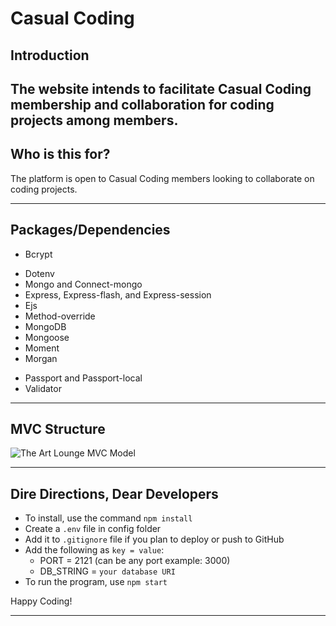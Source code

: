# Casual Coding

## Introduction
The website intends to facilitate Casual Coding membership and collaboration for coding projects among members.
---

## Who is this for?
The platform is open to Casual Coding members looking to collaborate on coding projects. 

---

## Packages/Dependencies
- Bcrypt
<!-- - Cloudinary -->
- Dotenv
- Mongo and Connect-mongo
- Express, Express-flash, and Express-session
- Ejs
- Method-override
- MongoDB
- Mongoose
- Moment
- Morgan
<!-- - Multer -->
<!-- - Nodemon -->
- Passport and Passport-local
- Validator

---

## MVC Structure
![The Art Lounge MVC Model](https://github.com/wo1vin/socialnetwork/blob/main/public/imgs/socialnetwork-mvc.png?raw=true)

---

## Dire Directions, Dear Developers
- To install, use the command `npm install`
- Create a `.env` file in config folder
- Add it to `.gitignore` file if you plan to deploy or push to GitHub
- Add the following as `key = value`:
  - PORT = 2121 (can be any port example: 3000)
  - DB_STRING = `your database URI`
  <!-- - CLOUD_NAME = `your cloudinary cloud name`
  - API_KEY = `your cloudinary api key`
  - API_SECRET = `your cloudinary api secret` -->
- To run the program, use `npm start`

Happy Coding!

---

<!-- ## Optimizations
- Add icon next to "Log out"
- Expand past visual art ex. Music
- Tag system, request critique.
- Users can label themselves with tags
- Users can send recommendations to one another (ex. "Ash thinks you should look at this artwork by Jon") -->